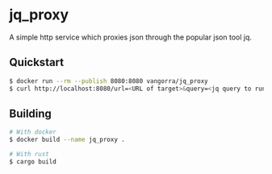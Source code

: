 # jq_proxy
A simple http service which proxies json through the popular json tool jq.

## Quickstart
```bash
$ docker run --rm --publish 8080:8080 vangorra/jq_proxy
$ curl http://localhost:8080/url=<URL of target>&query=<jq query to run>
```

## Building
```bash
# With docker
$ docker build --name jq_proxy .

# With rust
$ cargo build
```
